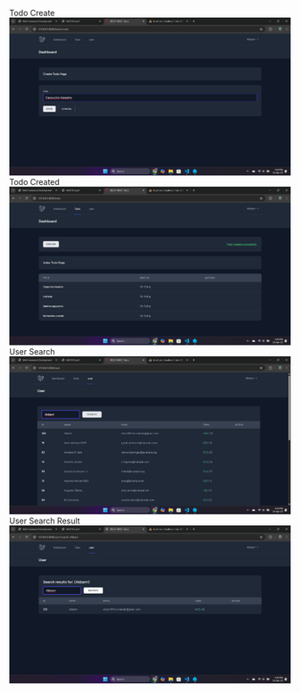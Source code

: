 Todo Create
![alt text](<screnshoot/tugas5/Screenshot 2025-04-24 162956.png>)
Todo Created
![alt text](<screnshoot/tugas5/Screenshot 2025-04-24 163003.png>)
User Search
![alt text](<screnshoot/tugas5/Screenshot 2025-04-24 163039.png>)
User Search Result
![alt text](<screnshoot/tugas5/Screenshot 2025-04-24 163105.png>)